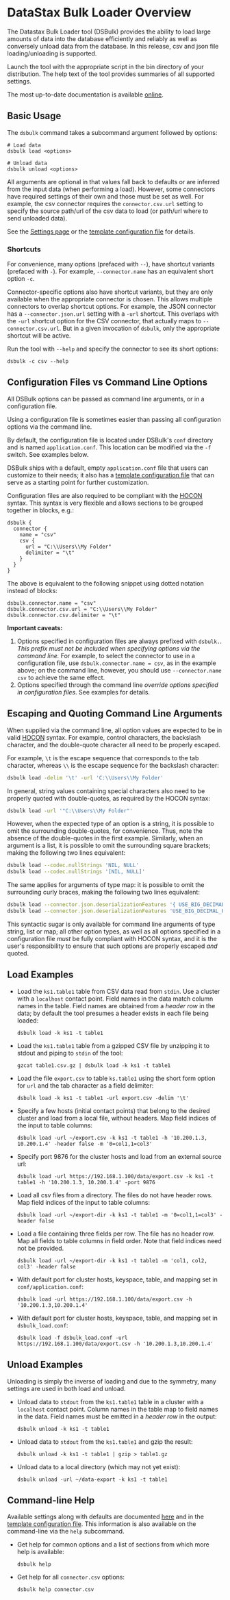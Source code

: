 # DataStax Bulk Loader Overview

The Datastax Bulk Loader tool (DSBulk) provides the ability to load large amounts of data 
into the database efficiently and reliably as well as conversely unload data from the
database. In this release, csv and json file loading/unloading is supported.  

Launch the tool with the appropriate script in the bin directory of
your distribution. The help text of the tool provides summaries of all 
supported settings.

The most up-to-date documentation is available [online][onlineDocs]. 

## Basic Usage

The `dsbulk` command takes a subcommand argument followed by options:

```
# Load data
dsbulk load <options>

# Unload data
dsbulk unload <options>
``` 

All arguments are optional in that values fall back to defaults or
are inferred from the input data (when performing a load). However, some connectors have 
required settings of their own and those must be set as well. For example, the csv connector
requires the `connector.csv.url` setting to specify the source path/url of the csv data to 
load (or path/url where to send unloaded data).

See the [Settings page](settings.md) or the [template configuration file]
for details.

### Shortcuts

For convenience, many options (prefaced with `--`), have shortcut variants (prefaced with `-`).
For example, `--connector.name` has an equivalent short option `-c`. 

Connector-specific options also have shortcut variants, but they are only available when
the appropriate connector is chosen. This allows multiple connectors to overlap shortcut
options. For example, the JSON connector has a `--connector.json.url`
setting with a `-url` shortcut. This overlaps with the `-url` shortcut option for the CSV 
connector, that actually maps to `--connector.csv.url`. But in a given invocation of `dsbulk`, 
only the appropriate shortcut will be active.  

Run the tool with `--help` and specify the connector to see its short options:

```
dsbulk -c csv --help
```

## Configuration Files vs Command Line Options

All DSBulk options can be passed as command line arguments, or in a configuration file.

Using a configuration file is sometimes easier than passing all configuration 
options via the command line. 

By default, the configuration file is located under DSBulk's `conf` directory and is named 
`application.conf`. This location can be modified via the `-f` switch. See examples below.

DSBulk ships with a default, empty `application.conf` file that users can customize to their 
needs; it also has a [template configuration file] that can serve as a starting point for 
further customization.

Configuration files are also required to be compliant with the [HOCON] syntax. This syntax
is very flexible and allows sections to be grouped together in blocks, e.g.:

```hocon
dsbulk {
  connector {
    name = "csv"
    csv {
      url = "C:\\Users\\My Folder"
      delimiter = "\t"
    }
  }
}
```

The above is equivalent to the following snippet using dotted notation instead of blocks:

```hocon
dsbulk.connector.name = "csv"
dsbulk.connector.csv.url = "C:\\Users\\My Folder"
dsbulk.connector.csv.delimiter = "\t"
```

**Important caveats:**

1. Options specified in configuration files are always prefixed with `dsbulk.`. 
   _This prefix must not be included when specifying options via the command line._ 
   For example, to select the connector to use in a configuration file,
   use `dsbulk.connector.name = csv`, as in the example above; on the command line, 
   however, you should use `--connector.name csv` to achieve the same effect.
2. Options specified through the command line _override options specified in configuration files_.
   See examples for details.

## Escaping and Quoting Command Line Arguments

When supplied via the command line, all option values are expected to be in valid [HOCON] syntax.
For example, control characters, the backslash character, and the double-quote character all need to
be properly escaped.

For example, `\t` is the escape sequence that corresponds to the tab character, whereas `\\` is
the escape sequence for the backslash character:

```bash
dsbulk load -delim '\t' -url 'C:\\Users\\My Folder'
```

In general, string values containing special characters also need to be properly quoted with
double-quotes, as required by the HOCON syntax:

```bash
dsbulk load -url '"C:\\Users\\My Folder"'
```

However, when the expected type of an option is a string, it is possible to omit the
surrounding double-quotes, for convenience. Thus, note the absence of the double-quotes in the first
example. Similarly, when an argument is a list, it is possible to omit the surrounding square
brackets; making the following two lines equivalent:

```bash
dsbulk load --codec.nullStrings 'NIL, NULL'
dsbulk load --codec.nullStrings '[NIL, NULL]'
```

The same applies for arguments of type map: it is possible to omit the surrounding
curly braces, making the following two lines equivalent:

```bash
dsbulk load --connector.json.deserializationFeatures '{ USE_BIG_DECIMAL_FOR_FLOATS : true }'
dsbulk load --connector.json.deserializationFeatures 'USE_BIG_DECIMAL_FOR_FLOATS : true'
```

This syntactic sugar is only available for command line arguments of type string, list or map; 
all other option types, as well as all options specified in a configuration file _must_ be fully 
compliant with HOCON syntax, and it is the user's responsibility to ensure that such options are 
properly escaped _and_ quoted.

## Load Examples

* Load the `ks1.table1` table from CSV data read from `stdin`.
  Use a cluster with a `localhost` contact point. Field names in the data match column names in the
  table. Field names are obtained from a *header row* in the data; by default the tool presumes 
  a header exists in each file being loaded:

  `dsbulk load -k ks1 -t table1`

* Load the `ks1.table1` table from a gzipped CSV file by unzipping it to stdout and piping to 
  `stdin` of the tool:

  `gzcat table1.csv.gz | dsbulk load -k ks1 -t table1`

* Load the file `export.csv` to table `ks.table1` using the short form option for `url` and the
  tab character as a field delimiter:

  `dsbulk load -k ks1 -t table1 -url export.csv -delim '\t'`

* Specify a few hosts (initial contact points) that belong to the desired cluster and
  load from a local file, without headers. Map field indices of the input to table columns:
  
  `dsbulk load -url ~/export.csv -k ks1 -t table1 -h '10.200.1.3, 10.200.1.4' -header false -m '0=col1,1=col3'`

* Specify port 9876 for the cluster hosts and load from an external source url:

  `dsbulk load -url https://192.168.1.100/data/export.csv -k ks1 -t table1 -h '10.200.1.3, 10.200.1.4' -port 9876`

* Load all csv files from a directory. The files do not have header rows. Map field indices
  of the input to table columns:

  `dsbulk load -url ~/export-dir -k ks1 -t table1 -m '0=col1,1=col3' -header false`

* Load a file containing three fields per row. The file has no header row. Map all fields to
  table columns in field order. Note that field indices need not be provided.

  `dsbulk load -url ~/export-dir -k ks1 -t table1 -m 'col1, col2, col3' -header false`

* With default port for cluster hosts, keyspace, table, and mapping set in
  `conf/application.conf`:

  `dsbulk load -url https://192.168.1.100/data/export.csv -h '10.200.1.3,10.200.1.4'`

* With default port for cluster hosts, keyspace, table, and mapping set in `dsbulk_load.conf`:

  `dsbulk load -f dsbulk_load.conf -url https://192.168.1.100/data/export.csv -h '10.200.1.3,10.200.1.4'`

## Unload Examples

Unloading is simply the inverse of loading and due to the symmetry, many settings are
used in both load and unload.

* Unload data to `stdout` from the `ks1.table1` table in a cluster with a `localhost` contact 
  point. Column names in the table map to field names in the data. Field names must be emitted 
  in a *header row* in the output:

  `dsbulk unload -k ks1 -t table1`

* Unload data to `stdout` from the `ks1.table1` and gzip the result:

  `dsbulk unload -k ks1 -t table1 | gzip > table1.gz`

* Unload data to a local directory (which may not yet exist):
                                          
  `dsbulk unload -url ~/data-export -k ks1 -t table1`
  
## Command-line Help

Available settings along with defaults are documented [here](settings.md) and in the
[template configuration file]. This information is also available on the command-line 
via the `help` subcommand.

* Get help for common options and a list of sections from which more help is available:

  `dsbulk help`
  
* Get help for all `connector.csv` options:

  `dsbulk help connector.csv`
  
[template configuration file]:application.template.conf
[onlineDocs]:https://docs.datastax.com/en/dse/1.0.0/dsbulk/
[HOCON]:https://github.com/lightbend/config/blob/master/HOCON.md